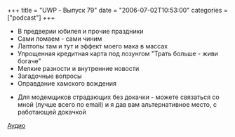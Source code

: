 +++
title = "UWP - Выпуск 79"
date = "2006-07-02T10:53:00"
categories = ["podcast"]
+++



- В предверии юбилея и прочие праздники
- Сами ломаем - сами чиним
- Лаптопы там и тут и эффект моего мака в массах
- Упрощенная кредитная карта под лозунгом "Трать больше - живи богаче"
- Мелкие разности и внутренние новости
- Загадочные вопросы
- Оправдание хамского вождения


* Для модемщиков страдающих без докачки - можете связаться со мной (лучше всего по email) и я дав вам альтернативное место, с работающей докачкой

[Аудио](https://podcast.umputun.com/media/ump_podcast79.mp3)
<audio src="https://podcast.umputun.com/media/ump_podcast79.mp3" preload="none">